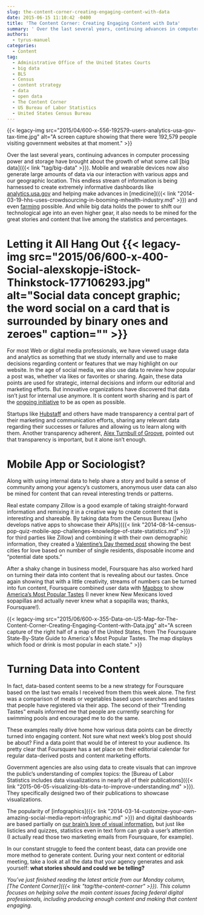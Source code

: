 ```yaml
---
slug: the-content-corner-creating-engaging-content-with-data
date: 2015-06-15 11:10:42 -0400
title: 'The Content Corner: Creating Engaging Content with Data'
summary: ' Over the last several years, continuing advances in computer processing power and storage have brought about the growth of what some call big data. Mobile and wearable devices now also generate large amounts of data via our'
authors:
  - tyrus-manuel
categories:
  - Content
tag:
  - Administrative Office of the United States Courts
  - big data
  - BLS
  - Census
  - content strategy
  - data
  - open data
  - The Content Corner
  - US Bureau of Labor Statistics
  - United States Census Bureau
---
```


{{< legacy-img src="2015/04/600-x-556-192579-users-analytics-usa-gov-tax-time.jpg" alt="A screen capture showing that there were 192,579 people visiting government websites at that moment." >}}

Over the last several years, continuing advances in computer processing power and storage have brought about the growth of what some call [big data]({{< link "tag/big-data" >}}). Mobile and wearable devices now also generate large amounts of data via our interaction with various apps and our geographic location. This endless stream of information is being harnessed to create extremely informative dashboards like [analytics.usa.gov](https://analytics.usa.gov/) and helping make advances in [medicine]({{< link "2014-03-19-hhs-uses-crowdsourcing-in-booming-mhealth-industry.md" >}}) and even [farming](http://www.wired.com/2015/05/farmers-business-network/) possible. And while big data holds the power to shift our technological age into an even higher gear, it also needs to be mined for the great stories and content that live among the statistics and percentages.

# Letting it All Hang Out {{< legacy-img src="2015/06/600-x-400-Social-alexskopje-iStock-Thinkstock-177106293.jpg" alt="Social data concept graphic; the word social on a card that is surrounded by binary ones and zeroes" caption="" >}}

For most Web or digital media professionals, we have viewed usage data and analytics as something that we study internally and use to make decisions regarding content or features that we may highlight on our website. In the age of social media, we also use data to review how popular a post was, whether via likes or favorites or sharing. Again, these data points are used for strategic, internal decisions and inform our editorial and marketing efforts. But innovative organizations have discovered that data isn’t just for internal use anymore. It is content worth sharing and is part of the [ongoing initiative](https://www.whitehouse.gov/open) to be as open as possible.

Startups like [Hubstaff](http://blog.hubstaff.com/grow/) and others have made transparency a central part of their marketing and communication efforts, sharing any relevant data regarding their successes or failures and allowing us to learn along with them. Another transparency adherent, [Alex Turnbull of Groove](https://www.groovehq.com/blog/transparent-blogs), pointed out that transparency is important, but it alone isn’t enough.

# Mobile App or Sociologist?

Along with using internal data to help share a story and build a sense of community among your agency&#8217;s customers, anonymous user data can also be mined for content that can reveal interesting trends or patterns.

Real estate company Zillow is a good example of taking straight-forward information and remixing it in a creative way to create content that is interesting and shareable. By taking data from the Census Bureau ([who develops native apps to showcase their APIs]({{< link "2014-08-14-census-pop-quiz-mobile-app-challenges-knowledge-of-state-statistics.md" >}}) for third parties like Zillow) and combining it with their own demographic information, they created a [Valentine’s Day themed post](http://www.zillow.com/blog/10-best-cities-for-love-2015-169490/) showing the best cities for love based on number of single residents, disposable income and &#8220;potential date spots.&#8221;

After a shaky change in business model, Foursquare has also worked hard on turning their data into content that is revealing about our tastes. Once again showing that with a little creativity, streams of numbers can be turned into fun content, Foursquare combined user data with [Mapbox](https://www.mapbox.com/) to show [America’s Most Popular Tastes](https://www.mapbox.com/labs/foursquare/statetastes/) (I never knew New Mexicans loved sopapillas and actually never knew what a sopapilla was; thanks, Foursquare!).

{{< legacy-img src="2015/06/600-x-355-Data-on-US-Map-for-The-Content-Corner-Creating-Engaging-Content-with-Data.jpg" alt="A screen capture of the right half of a map of the United States, from The Foursquare State-By-State Guide to America's Most Popular Tastes. The map displays which food or drink is most popular in each state." >}}

# Turning Data into Content

In fact, data-based content seems to be a new strategy for Foursquare based on the last two emails I received from them this week alone. The first was a comparison of meats or vegetables based upon searches and tastes that people have registered via their app. The second of their “Trending Tastes” emails informed me that people are currently searching for swimming pools and encouraged me to do the same.

These examples really drive home how various data points can be directly turned into engaging content. Not sure what next week’s blog post should be about? Find a data point that would be of interest to your audience. Its pretty clear that Foursquare has a set place on their editorial calendar for regular data-derived posts and content marketing efforts.

Government agencies are also using data to create visuals that can improve the public&#8217;s understanding of complex topics: the [Bureau of Labor Statistics includes data visualizations in nearly all of their publications]({{< link "2015-06-05-visualizing-bls-data-to-improve-understanding.md" >}}). They specifically designed two of their publications to showcase visualizations.

The popularity of [infographics]({{< link "2014-03-14-customize-your-own-amazing-social-media-report-infographic.md" >}}) and digital dashboards are based partially on [our brain’s love of visual information](http://contently.com/strategist/2015/04/29/infographic-why-your-brain-and-your-readers-love-infographics), but just like listicles and quizzes, statistics even in text form can grab a user’s attention (I actually read those two marketing emails from Foursquare, for example).

In our constant struggle to feed the content beast, data can provide one more method to generate content. During your next content or editorial meeting, take a look at all the data that your agency generates and ask yourself: **what stories should and could we be telling?**

_You’ve just finished reading the latest article from our Monday column, [The Content Corner]({{< link "tag/the-content-corner" >}}). This column focuses on helping solve the main content issues facing federal digital professionals, including producing enough content and making that content engaging._
